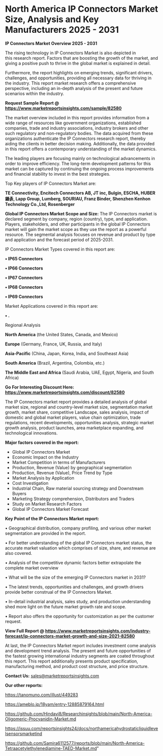 # North America IP Connectors Market Size, Analysis and Key Manufacturers 2025 - 2031

<Strong> IP Connectors Market Overview 2025 - 2031</strong>

The rising technology in IP Connectors Market is also depicted in this research report. Factors that are boosting the growth of the market, and giving a positive push to thrive in the global market is explained in detail.

Furthermore, the report highlights on emerging trends, significant drivers, challenges, and opportunities, providing all necessary data for thriving in the industry. This report market research offers a comprehensive perspective, including an in-depth analysis of the present and future scenarios within the industry.

<strong>Request Sample Report @ <a href=https://www.marketreportsinsights.com/sample/82580>https://www.marketreportsinsights.com/sample/82580</a></strong>

The market overview included in this report provides information from a wide range of resources like government organizations, established companies, trade and industry associations, industry brokers and other such regulatory and non-regulatory bodies. The data acquired from these organizations authenticate the IP Connectors research report, thereby aiding the clients in better decision making. Additionally, the data provided in this report offers a contemporary understanding of the market dynamics.

The leading players are focusing mainly on technological advancements in order to improve efficiency. The long-term development patterns for this market can be captured by continuing the ongoing process improvements and financial stability to invest in the best strategies.

Top Key players of IP Connectors Market are:

<strong>TE Connectivity, Encitech Connectors AB, JT inc, Bulgin, ESCHA, HUBER䥁촑, Lapp Group, Lumberg, SOURIAU, Franz Binder, Shenzhen Kenhon Technology Co.,Ltd, Rosenberger</strong>

<strong><b>Global IP Connectors Market Scope and Size:</b></strong>
The IP Connectors market is declared segment by company, region (country), type, and application. Players, stakeholders, and other participants in the global IP Connectors market will gain the market scope as they use the report as a powerful resource. The segmental analysis focuses on revenue and product by type and application and the forecast period of 2025-2031.

IP Connectors Market Types covered in this report are:

<strong>• IP65 Connectors

• IP66 Connectors

• IP67 Connectors

• IP68 Connectors

• IP69 Connectors</strong>

Market Applications covered in this report are:

<strong>• .</strong> 

Regional Analysis

<strong>North America</strong> (the United States, Canada, and Mexico)

<strong>Europe</strong> (Germany, France, UK, Russia, and Italy)

<strong>Asia-Pacific</strong> (China, Japan, Korea, India, and Southeast Asia)

<strong>South America</strong> (Brazil, Argentina, Colombia, etc.)

<strong>The Middle East and Africa</strong> (Saudi Arabia, UAE, Egypt, Nigeria, and South Africa)

<strong>Go For Interesting Discount Here: <a href=https://www.marketreportsinsights.com/discount/82580>https://www.marketreportsinsights.com/discount/82580</a></strong>

The IP Connectors market report provides a detailed analysis of global market size, regional and country-level market size, segmentation market growth, market share, competitive Landscape, sales analysis, impact of domestic and global market players, value chain optimization, trade regulations, recent developments, opportunities analysis, strategic market growth analysis, product launches, area marketplace expanding, and technological innovations.

<strong><b>Major factors covered in the report:</b></strong>
<ul>
  <li>Global IP Connectors Market </li>
  <li>Economic Impact on the Industry</li>
  <li>Market Competition in terms of Manufacturers</li>
  <li>Production, Revenue (Value) by geographical segmentation</li>
  <li>Production, Revenue (Value), Price Trend by Type</li>
  <li>Market Analysis by Application</li>
  <li>Cost Investigation</li>
  <li>Industrial Chain, Raw material sourcing strategy and Downstream Buyers</li>
  <li>Marketing Strategy comprehension, Distributors and Traders</li>
  <li>Study on Market Research Factors</li>
  <li>Global IP Connectors Market Forecast</li>
</ul>

<strong><b>Key Point of the IP Connectors Market report:</b></strong>

• Geographical distribution, company profiling, and various other market segmentation are provided in the report.

• For better understanding of the global IP Connectors market status, the accurate market valuation which comprises of size, share, and revenue are also covered.

• Analysis of the competitive dynamic factors better extrapolate the complete market overview

• What will be the size of the emerging IP Connectors market in 2031?

• The latest trends, opportunities and challenges, and growth drivers provide better construal of the IP Connectors Market.

• In-detail industrial analysis, sales study, and production understanding shed more light on the future market growth rate and scope.

• Report also offers the opportunity for customization as per the customer request.

<strong><b>View Full Report @ <a href=https://www.marketreportsinsights.com/industry-forecast/ip-connectors-market-growth-and-size-2021-82580>https://www.marketreportsinsights.com/industry-forecast/ip-connectors-market-growth-and-size-2021-82580</a></b></strong>


At last, the IP Connectors Market report includes investment come analysis and development trend analysis. The present and future opportunities of the fastest growing international industry segments are coated throughout this report. This report additionally presents product specification, manufacturing method, and product cost structure, and price structure.

<strong>Contact Us:</strong>
sales@marketreportsinsights.com

<strong>Our other reports:</strong>

<a href=https://tanomuno.com/illust/449283>https://tanomuno.com/illust/449283</a>

<a href=https://ameblo.jp/18yam/entry-12885879164.html>https://ameblo.jp/18yam/entry-12885879164.html</a>

<a href=https://github.com/Hindavi8/Researchinsights/blob/main/North-America-Oligomeric-Procyanidin-Market.md>https://github.com/Hindavi8/Researchinsights/blob/main/North-America-Oligomeric-Procyanidin-Market.md</a>

<a href=https://issuu.com/reportsinsights24/docs/northamericahydrostaticliquidlevelsensorsmarketind>https://issuu.com/reportsinsights24/docs/northamericahydrostaticliquidlevelsensorsmarketind</a>

<a href=https://github.com/Samira6112577/reports/blob/main/North-America-Tetraacetylethylenediamine-TAED-Market.md>https://github.com/Samira6112577/reports/blob/main/North-America-Tetraacetylethylenediamine-TAED-Market.md</a>"
